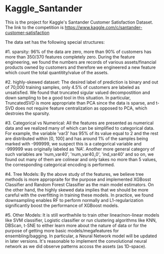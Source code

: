 # Kaggle_Santander

This is the project for Kaggle's Santander Customer Satisfaction Dataset. The link to the competition is https://www.kaggle.com/c/santander-customer-satisfaction

The data set has the following special structures:

#1. sparsity:
  96% of the data are zero, more than 90% of customers has more than 350/370 features completely zero. During the feature engineering, we found the numbers are records of various assets/financial products owned by customers and therefore we engineered a new feature which count the total quantitity/value of the assets. 
  
#2. highly-skewed dataset:
  The desired label of prediction is binary and out of 70,000 training samples, only 4.5% of customers are labeled as   unsatisfied. We found that truncated sigular valued decompostition and down sampling to be a good tool in this situation. In particular, TruncatedSVD is more appropriate than PCA since the data is sparse, and t-SVD does not require feature centralization as opposed to PCA, which destroies the sparsity.

#3. Categorical vs Numerical:
  All the features are presented as numerical data and we realized many of which can be simplified to categorical data. For example, the variable 'var3' has 95% of its value equal to 2 and the rest are distributed within [0, 100] and has around 1% of the samples being marked with -999999, we suspect this is a categorical variable and -999999 was originally labeled as 'NA'. 
  Another more general category of such variables are 'num_var40', 'num_var40_0', 'ind_var40' and so on, we found out many of them are colinear and only takes no more than 5 values, the corresponding categorical encoding is performed.

#4. Tree Models: 
By the above study of the features, we believe tree methods is more appropraite for the purpose and implemented XGBosst Classifier and Random Forest Classifier as the main model estimators. On the other hand, the highly skewed data implies that we should be more careful with the overfitting in training these models. In practice, we found downsampling enables RF to perform normally and L1-regularization significantly boost the performance of XGBoost models.

#5. Other Models:
It is still worthwhile to train other linear/non-linear models like SVM classifier, Logistic classifier or run clustering algorithms like KNN, DBScan, t-SNE to either learn more about the nature of data or for the purpose of getting more basic models/megafeatures for ensembling/bagging. In particular, a Neural Network model will be updated in later versions. It's reasonable to implement the convolutional neural network as we did observe patterns accoss the assets (as 1D-space).

  


  
